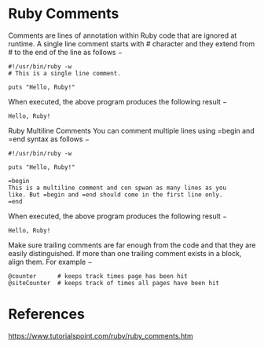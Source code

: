 # Ruby Comments

Comments are lines of annotation within Ruby code that are ignored at runtime. A single line comment starts with # character and they extend from # to the end of the line as follows −

```
#!/usr/bin/ruby -w
# This is a single line comment.

puts "Hello, Ruby!"
```
When executed, the above program produces the following result −
```
Hello, Ruby!
```
Ruby Multiline Comments
You can comment multiple lines using =begin and =end syntax as follows −

```
#!/usr/bin/ruby -w

puts "Hello, Ruby!"

=begin
This is a multiline comment and con spwan as many lines as you
like. But =begin and =end should come in the first line only.
=end
```
When executed, the above program produces the following result −
```
Hello, Ruby!
```
Make sure trailing comments are far enough from the code and that they are easily distinguished. If more than one trailing comment exists in a block, align them. For example −
```
@counter      # keeps track times page has been hit
@siteCounter  # keeps track of times all pages have been hit
```

# References
https://www.tutorialspoint.com/ruby/ruby_comments.htm
